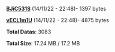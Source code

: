 [**BJiC531S**](/data/BJiC531S.txt) (14/11/22 - 22:48)- 1397 bytes

[**vECL1m1U**](/data/vECL1m1U.txt) (14/11/22 - 22:48)- 4875 bytes

**Total Datas**: 3083

**Total Size**: 17.24 MB / 17.2 MB